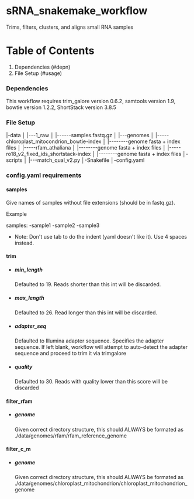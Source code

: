 # sRNA_snakemake_workflow

Trims, filters, clusters, and aligns small RNA samples

# Table of Contents
1. Dependencies (#depn)
2. File Setup (#usage)

<a name="depn"></a>
### Dependencies

This workflow requires trim_galore version 0.6.2, samtools version 1.9, bowtie version 1.2.2, ShortStack version 3.8.5

### File Setup

|-data
│   |---1_raw
│   |------samples.fastq.gz
│   |---genomes
│   |-----chloroplast_mitocondrion_bowtie-index
│   |--------genome fasta + index files
│   |-----rfam_athaliana
│   |--------genome fasta + index files
│   |-----ro18_v2_fixed_ids_shortstack-index
│   |--------genome fasta + index files
│-scripts
│   |---match_qual_v2.py
│-Snakefile
│-config.yaml

### config.yaml requirements

#### samples

Give names of samples without file extensions (should be in fastq.gz). 

Example

samples:
    -sample1
    -sample2
    -sample3
    
* Note: Don't use tab to do the indent (yaml doesn't like it). Use 4 spaces instead.



#### trim

* ##### min_length

   Defaulted to 19. Reads shorter than this int will be discarded.

* ##### max_length

   Defaulted to 26. Read longer than this int will be discarded.

* ##### adapter_seq

   Defaulted to Illumina adapter sequence. Specifies the adapter sequence. If left blank, workflow will attempt to auto-detect the adapter sequence and proceed to trim it via trimgalore

* ##### quality

   Defaulted to 30. Reads with quality lower than this score will be discarded



#### filter_rfam

* ##### genome

   Given correct directory structure, this should ALWAYS be formated as ./data/genomes/rfam/rfam_reference_genome



#### filter_c_m

* ##### genome

   Given correct directory structure, this should ALWAYS be formated as ./data/genomes/chloroplast_mitochondrion/chloroplast_mitochondrion_genome



